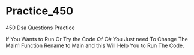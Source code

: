 # Practice_450
450 Dsa Questions Practice


If You Wants to Run Or Try the Code Of C# You Just need To Change The Main1 Function Rename to Main and this Will Help You to Run The Code.
